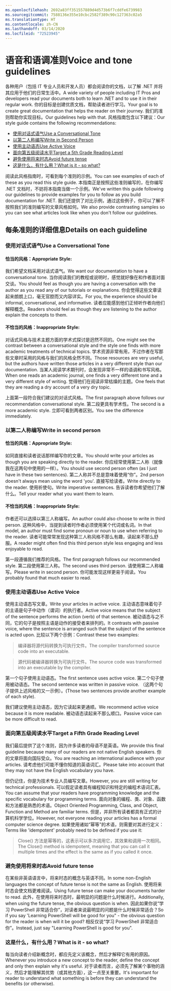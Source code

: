 ```yaml
---
ms.openlocfilehash: 2692a83ff351557889d4d573b6f7cddfe6739983
ms.sourcegitcommit: 7588136e355e10cbc2582f389c90c127363c02a5
ms.translationtype: HT
ms.contentlocale: zh-CN
ms.lasthandoff: 03/14/2020
ms.locfileid: "72523945"
---
```

# <a name="voice-and-tone-guidelines"></a><span data-ttu-id="34384-101">语音和语调准则</span><span class="sxs-lookup"><span data-stu-id="34384-101">Voice and tone guidelines</span></span>

<span data-ttu-id="34384-102">各种用户（包括 IT 专业人员和开发人员）都会阅读你的文档，以了解 .NET 并将其应用于他们的日常生活中。</span><span class="sxs-lookup"><span data-stu-id="34384-102">A wide variety of people including IT Pros and developers read your documents both to learn .NET and to use it in their regular work.</span></span>
<span data-ttu-id="34384-103">你的目标是创建优质文档，帮助读者进行学习。</span><span class="sxs-lookup"><span data-stu-id="34384-103">Your goal is to create great documentation that helps the reader on their journey.</span></span> <span data-ttu-id="34384-104">我们的准则帮助你实现目标。</span><span class="sxs-lookup"><span data-stu-id="34384-104">Our guidelines help with that.</span></span> <span data-ttu-id="34384-105">风格指南包含以下建议：</span><span class="sxs-lookup"><span data-stu-id="34384-105">Our style guide contains the following recommendations:</span></span>

- [<span data-ttu-id="34384-106">使用对话式语气</span><span class="sxs-lookup"><span data-stu-id="34384-106">Use a Conversational Tone</span></span>](#use-a-conversational-tone)
- [<span data-ttu-id="34384-107">以第二人称编写</span><span class="sxs-lookup"><span data-stu-id="34384-107">Write in Second Person</span></span>](#write-in-2nd-person)
- [<span data-ttu-id="34384-108">使用主动语态</span><span class="sxs-lookup"><span data-stu-id="34384-108">Use Active Voice</span></span>](#use-active-voice)
- [<span data-ttu-id="34384-109">面向第五级阅读水平</span><span class="sxs-lookup"><span data-stu-id="34384-109">Target a 5th Grade Reading Level</span></span>](#target-a-fifth-grade-reading-level)
- [<span data-ttu-id="34384-110">避免使用将来时态</span><span class="sxs-lookup"><span data-stu-id="34384-110">Avoid future tense</span></span>](#avoid-future-tense)
- [<span data-ttu-id="34384-111">这是什么，有什么用？</span><span class="sxs-lookup"><span data-stu-id="34384-111">What is it - so what?</span></span>](#what-is-it-so-what)

<span data-ttu-id="34384-112">阅读此风格指南时，可看到每个准则的示例。</span><span class="sxs-lookup"><span data-stu-id="34384-112">You can see examples of each of these as you read this style guide.</span></span> <span data-ttu-id="34384-113">本指南正是按照这些准则编写的，在你编写 .NET 文档时，不妨将本指南当做一个示例。</span><span class="sxs-lookup"><span data-stu-id="34384-113">We've written this guide following our guidelines to provide examples for you to follow as you build documentation for .NET.</span></span> <span data-ttu-id="34384-114">我们还提供了对比示例，通过这些例子，你可以了解不按照我们的准则编写的文章风格如何。</span><span class="sxs-lookup"><span data-stu-id="34384-114">We also provide contrasting samples so you can see what articles look like when you don't follow our guidelines.</span></span>

## <a name="details-on-each-guideline"></a><span data-ttu-id="34384-115">每条准则的详细信息</span><span class="sxs-lookup"><span data-stu-id="34384-115">Details on each guideline</span></span>

### <a name="use-a-conversational-tone"></a><span data-ttu-id="34384-116">使用对话式语气</span><span class="sxs-lookup"><span data-stu-id="34384-116">Use a Conversational Tone</span></span>

#### <a name="appropriate-style"></a><span data-ttu-id="34384-117">恰当的风格：</span><span class="sxs-lookup"><span data-stu-id="34384-117">Appropriate Style:</span></span>

<span data-ttu-id="34384-118">我们希望文档采用对话式语气。</span><span class="sxs-lookup"><span data-stu-id="34384-118">We want our documentation to have a conversational tone.</span></span> <span data-ttu-id="34384-119">当你阅读我们的教程或说明时，感觉就好像在和作者面对面交谈。</span><span class="sxs-lookup"><span data-stu-id="34384-119">You should feel as though you are having a conversation with the author as you read any of our tutorials or explanations.</span></span>
<span data-ttu-id="34384-120">你会觉得这些文章读起来朗朗上口，毫无官腔而又内容详实。</span><span class="sxs-lookup"><span data-stu-id="34384-120">For you, the experience should be informal, conversational, and informative.</span></span> <span data-ttu-id="34384-121">读者应能感到他们正倾听作者向他们解释概念。</span><span class="sxs-lookup"><span data-stu-id="34384-121">Readers should feel as though they are listening to the author explain the concepts to them.</span></span>

#### <a name="inappropriate-style"></a><span data-ttu-id="34384-122">不恰当的风格：</span><span class="sxs-lookup"><span data-stu-id="34384-122">Inappropriate Style:</span></span>

<span data-ttu-id="34384-123">对话式风格与技术主题方面的学术式探讨是迥然不同的。</span><span class="sxs-lookup"><span data-stu-id="34384-123">One might see the contrast between a conversational style and the style one finds with more academic treatments of technical topics.</span></span> <span data-ttu-id="34384-124">学术资源非常有用，不过作者在写那些文章时采用的风格与我们的风格全然不同。</span><span class="sxs-lookup"><span data-stu-id="34384-124">Those resources are very useful, but the authors have written those articles in a very different style than our documentation.</span></span> <span data-ttu-id="34384-125">当某人阅读学术期刊时，会发现非常不一样的语调和书写风格。</span><span class="sxs-lookup"><span data-stu-id="34384-125">When one reads an academic journal, one finds a very different tone and a very different style of writing.</span></span>
<span data-ttu-id="34384-126">觉得他们在阅读非常枯燥的主题。</span><span class="sxs-lookup"><span data-stu-id="34384-126">One feels that they are reading a dry account of a very dry topic.</span></span>

<span data-ttu-id="34384-127">上面第一段符合我们建议的对话式风格。</span><span class="sxs-lookup"><span data-stu-id="34384-127">The first paragraph above follows our recommendation conversational style.</span></span> <span data-ttu-id="34384-128">第二段更具有学术性。</span><span class="sxs-lookup"><span data-stu-id="34384-128">The second is a more academic style.</span></span> <span data-ttu-id="34384-129">立即可看到两者区别。</span><span class="sxs-lookup"><span data-stu-id="34384-129">You see the difference immediately.</span></span>

### <a name="write-in-second-person"></a><span data-ttu-id="34384-130">以第二人称编写</span><span class="sxs-lookup"><span data-stu-id="34384-130">Write in second person</span></span>

#### <a name="appropriate-style"></a><span data-ttu-id="34384-131">恰当的风格：</span><span class="sxs-lookup"><span data-stu-id="34384-131">Appropriate Style:</span></span>

<span data-ttu-id="34384-132">如同直接和读者说话那样编写你的文章。</span><span class="sxs-lookup"><span data-stu-id="34384-132">You should write your articles as though you are speaking directly to the reader.</span></span> <span data-ttu-id="34384-133">你应经常使用第二人称（就像我在这两句中使用的一样）。</span><span class="sxs-lookup"><span data-stu-id="34384-133">You should use second person often (as I just have in these two sentences).</span></span> <span data-ttu-id="34384-134">第二人称并不总是意味着使用“你”。</span><span class="sxs-lookup"><span data-stu-id="34384-134">2nd person doesn't always mean using the word 'you'.</span></span> <span data-ttu-id="34384-135">直接写给读者。</span><span class="sxs-lookup"><span data-stu-id="34384-135">Write directly to the reader.</span></span> <span data-ttu-id="34384-136">使用祈使句。</span><span class="sxs-lookup"><span data-stu-id="34384-136">Write imperative sentences.</span></span>
<span data-ttu-id="34384-137">告诉读者你希望他们了解什么。</span><span class="sxs-lookup"><span data-stu-id="34384-137">Tell your reader what you want them to learn.</span></span>

#### <a name="inappropriate-style"></a><span data-ttu-id="34384-138">不恰当的风格：</span><span class="sxs-lookup"><span data-stu-id="34384-138">Inappropriate Style:</span></span>

<span data-ttu-id="34384-139">作者还可以选择以第三人称编写。</span><span class="sxs-lookup"><span data-stu-id="34384-139">An author could also choose to write in third person.</span></span> <span data-ttu-id="34384-140">这种风格中，当提到读者时作者必须使用某个代词或名词。</span><span class="sxs-lookup"><span data-stu-id="34384-140">In that model, an author must find some pronoun or noun to use when referring to the reader.</span></span> <span data-ttu-id="34384-141">读者可能常常发现这种第三人称风格不那么有趣，读起来不那么舒服。</span><span class="sxs-lookup"><span data-stu-id="34384-141">A reader might often find this third person style less engaging and less enjoyable to read.</span></span>

<span data-ttu-id="34384-142">第一段遵循我们推荐的风格。</span><span class="sxs-lookup"><span data-stu-id="34384-142">The first paragraph follows our recommended style.</span></span> <span data-ttu-id="34384-143">第二段使用第三人称。</span><span class="sxs-lookup"><span data-stu-id="34384-143">The second uses third person.</span></span> <span data-ttu-id="34384-144">请使用第二人称编写。</span><span class="sxs-lookup"><span data-stu-id="34384-144">Please write in second person.</span></span> <span data-ttu-id="34384-145">你可能发现这样更易于阅读。</span><span class="sxs-lookup"><span data-stu-id="34384-145">You probably found that much easier to read.</span></span>

### <a name="use-active-voice"></a><span data-ttu-id="34384-146">使用主动语态</span><span class="sxs-lookup"><span data-stu-id="34384-146">Use Active Voice</span></span>

<span data-ttu-id="34384-147">使用主动语态写文章。</span><span class="sxs-lookup"><span data-stu-id="34384-147">Write your articles in active voice.</span></span> <span data-ttu-id="34384-148">主动语态意味着句子的主语是句子中动作（谓词）的执行者。</span><span class="sxs-lookup"><span data-stu-id="34384-148">Active voice means that the subject of the sentence performs the action (verb) of that sentence.</span></span> <span data-ttu-id="34384-149">被动语态与之不同，它的句子是按照主语是动作的接受者来排列的。</span><span class="sxs-lookup"><span data-stu-id="34384-149">It contrasts with passive voice, where the sentence is arranged such that the subject of the sentence is acted upon.</span></span> <span data-ttu-id="34384-150">比较以下两个示例：</span><span class="sxs-lookup"><span data-stu-id="34384-150">Contrast these two examples:</span></span>

><span data-ttu-id="34384-151">编译器将源代码转换为可执行文件。</span><span class="sxs-lookup"><span data-stu-id="34384-151">The compiler transformed source code into an executable.</span></span>

><span data-ttu-id="34384-152">源代码被编译器转换为可执行文件。</span><span class="sxs-lookup"><span data-stu-id="34384-152">The source code was transformed into an executable by the compiler.</span></span>

<span data-ttu-id="34384-153">第一个句子使用主动语态。</span><span class="sxs-lookup"><span data-stu-id="34384-153">The first sentence uses active voice.</span></span> <span data-ttu-id="34384-154">第二个句子使用被动语态。</span><span class="sxs-lookup"><span data-stu-id="34384-154">The second sentence was written in passive voice.</span></span>
<span data-ttu-id="34384-155">（这两个句子提供上述风格的又一示例）。</span><span class="sxs-lookup"><span data-stu-id="34384-155">(Those two sentences provide another example of each style).</span></span>

<span data-ttu-id="34384-156">我们建议使用主动语态，因为它读起来更通顺。</span><span class="sxs-lookup"><span data-stu-id="34384-156">We recommend active voice because it is more readable.</span></span> <span data-ttu-id="34384-157">被动语态读起来不那么顺口。</span><span class="sxs-lookup"><span data-stu-id="34384-157">Passive voice can be more difficult to read.</span></span>

### <a name="target-a-fifth-grade-reading-level"></a><span data-ttu-id="34384-158">面向第五级阅读水平</span><span class="sxs-lookup"><span data-stu-id="34384-158">Target a Fifth Grade Reading Level</span></span>

<span data-ttu-id="34384-159">我们最后提供了这个准则，因为许多读者的母语不是英语。</span><span class="sxs-lookup"><span data-stu-id="34384-159">We provide this final guideline because many of our readers are not native English speakers.</span></span>
<span data-ttu-id="34384-160">你的文章将面向国际受众。</span><span class="sxs-lookup"><span data-stu-id="34384-160">You are reaching an international audience with your articles.</span></span> <span data-ttu-id="34384-161">请考虑他们可能不懂你知道的英语词汇。</span><span class="sxs-lookup"><span data-stu-id="34384-161">Please take into account that they may not have the English vocabulary you have.</span></span>

<span data-ttu-id="34384-162">但仍记住，你是为技术专业人员编写文章。</span><span class="sxs-lookup"><span data-stu-id="34384-162">However, you are still writing for technical professionals.</span></span> <span data-ttu-id="34384-163">可以假定读者具有编程知识和特定的编程术语词汇表。</span><span class="sxs-lookup"><span data-stu-id="34384-163">You can assume that your readers have programming knowledge and the specific vocabulary for programming terms.</span></span> <span data-ttu-id="34384-164">面向对象的编程、类、对象、函数和方法都是熟悉的术语。</span><span class="sxs-lookup"><span data-stu-id="34384-164">Object Oriented Programming, Class, and Object, Function and Method are familiar terms.</span></span> <span data-ttu-id="34384-165">但是，并非所有读者都具有正式的计算机科学学位。</span><span class="sxs-lookup"><span data-stu-id="34384-165">However, not everyone reading your articles has a formal computer science degree.</span></span> <span data-ttu-id="34384-166">如果使用诸如“幂等”的术语，则需要对其进行定义：</span><span class="sxs-lookup"><span data-stu-id="34384-166">Terms like 'idempotent' probably need to be defined if you use it:</span></span>

> <span data-ttu-id="34384-167">Close() 方法是幂等的，这表示可以多次调用它，其效果和调用一次相同。</span><span class="sxs-lookup"><span data-stu-id="34384-167">The Close() method is idempotent, meaning that you can call it multiple times and the effect is the same as if you called it once.</span></span>

### <a name="avoid-future-tense"></a><span data-ttu-id="34384-168">避免使用将来时态</span><span class="sxs-lookup"><span data-stu-id="34384-168">Avoid future tense</span></span>

<span data-ttu-id="34384-169">在某些非英语语言中，将来时态的概念与英语不同。</span><span class="sxs-lookup"><span data-stu-id="34384-169">In some non-English languages the concept of future tense is not the same as English.</span></span> <span data-ttu-id="34384-170">使用将来时态会使文档更难阅读。</span><span class="sxs-lookup"><span data-stu-id="34384-170">Using future tense can make your documents harder to read.</span></span> <span data-ttu-id="34384-171">此外，在使用将来时态时，最明显的问题是什么时候进行。</span><span class="sxs-lookup"><span data-stu-id="34384-171">Additionally, when using the future tense, the obvious question is when.</span></span> <span data-ttu-id="34384-172">因此如果你说“学习 PowerShell 非常适合你”，对读者来说最明显的问题是什么时候非常适合？</span><span class="sxs-lookup"><span data-stu-id="34384-172">So if you say 'Learning PowerShell will be good for you" - the obvious question for the reader is when will it be good?</span></span> <span data-ttu-id="34384-173">相反仅说“学习 PowerShell 非常适合你”。</span><span class="sxs-lookup"><span data-stu-id="34384-173">Instead, just say "Learning PowerShell is good for you".</span></span>

### <a name="what-is-it---so-what"></a><span data-ttu-id="34384-174">这是什么，有什么用？</span><span class="sxs-lookup"><span data-stu-id="34384-174">What is it - so what?</span></span>

<span data-ttu-id="34384-175">每当向读者介绍新概念时，都应先定义该概念，然后才解释它有用的原因。</span><span class="sxs-lookup"><span data-stu-id="34384-175">Whenever you introduce a new concept to the reader, define the concept and only then explain why it's useful.</span></span> <span data-ttu-id="34384-176">对于读者而言，必须先了解某个事物的涵义，然后才能理解其优势（或其他方面），这一点至关重要。</span><span class="sxs-lookup"><span data-stu-id="34384-176">It's important for reader to understand what something is before they can understand the benefits (or otherwise).</span></span>

